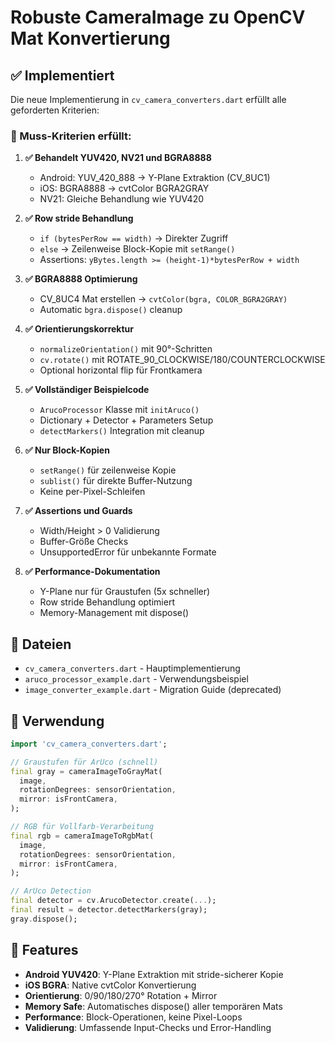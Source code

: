 # Robuste CameraImage zu OpenCV Mat Konvertierung

## ✅ Implementiert

Die neue Implementierung in `cv_camera_converters.dart` erfüllt alle geforderten Kriterien:

### 🎯 Muss-Kriterien erfüllt:

1. **✅ Behandelt YUV420, NV21 und BGRA8888**
   - Android: YUV_420_888 → Y-Plane Extraktion (CV_8UC1)
   - iOS: BGRA8888 → cvtColor BGRA2GRAY
   - NV21: Gleiche Behandlung wie YUV420

2. **✅ Row stride Behandlung**
   - `if (bytesPerRow == width)` → Direkter Zugriff
   - `else` → Zeilenweise Block-Kopie mit `setRange()`
   - Assertions: `yBytes.length >= (height-1)*bytesPerRow + width`

3. **✅ BGRA8888 Optimierung**
   - CV_8UC4 Mat erstellen → `cvtColor(bgra, COLOR_BGRA2GRAY)`
   - Automatic `bgra.dispose()` cleanup

4. **✅ Orientierungskorrektur**
   - `normalizeOrientation()` mit 90°-Schritten
   - `cv.rotate()` mit ROTATE_90_CLOCKWISE/180/COUNTERCLOCKWISE
   - Optional horizontal flip für Frontkamera

5. **✅ Vollständiger Beispielcode**
   - `ArucoProcessor` Klasse mit `initAruco()`
   - Dictionary + Detector + Parameters Setup
   - `detectMarkers()` Integration mit cleanup

6. **✅ Nur Block-Kopien**
   - `setRange()` für zeilenweise Kopie
   - `sublist()` für direkte Buffer-Nutzung
   - Keine per-Pixel-Schleifen

7. **✅ Assertions und Guards**
   - Width/Height > 0 Validierung
   - Buffer-Größe Checks
   - UnsupportedError für unbekannte Formate

8. **✅ Performance-Dokumentation**
   - Y-Plane nur für Graustufen (5x schneller)
   - Row stride Behandlung optimiert
   - Memory-Management mit dispose()

## 📁 Dateien

- `cv_camera_converters.dart` - Hauptimplementierung
- `aruco_processor_example.dart` - Verwendungsbeispiel
- `image_converter_example.dart` - Migration Guide (deprecated)

## 🚀 Verwendung

```dart
import 'cv_camera_converters.dart';

// Graustufen für ArUco (schnell)
final gray = cameraImageToGrayMat(
  image,
  rotationDegrees: sensorOrientation,
  mirror: isFrontCamera,
);

// RGB für Vollfarb-Verarbeitung
final rgb = cameraImageToRgbMat(
  image,
  rotationDegrees: sensorOrientation,
  mirror: isFrontCamera,
);

// ArUco Detection
final detector = cv.ArucoDetector.create(...);
final result = detector.detectMarkers(gray);
gray.dispose();
```

## 🔧 Features

- **Android YUV420**: Y-Plane Extraktion mit stride-sicherer Kopie
- **iOS BGRA**: Native cvtColor Konvertierung
- **Orientierung**: 0/90/180/270° Rotation + Mirror
- **Memory Safe**: Automatisches dispose() aller temporären Mats
- **Performance**: Block-Operationen, keine Pixel-Loops
- **Validierung**: Umfassende Input-Checks und Error-Handling
